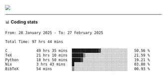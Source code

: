 <picture>
  <source
  srcset="https://github-readme-stats.vercel.app/api?username=sant0s12&show_icons=true&theme=dark"
  media="(prefers-color-scheme: dark)"
  />
  <source
  srcset="https://github-readme-stats.vercel.app/api?username=sant0s12&show_icons=true"
  media="(prefers-color-scheme: light)"
  />
  <img src="https://github-readme-stats.vercel.app/api?username=sant0s12&show_icons=true" />
</picture>

---

📊 **Coding stats**

<!--START_SECTION:waka-->

```txt
From: 28 January 2025 - To: 27 February 2025

Total Time: 97 hrs 44 mins

C             49 hrs 35 mins  ████████████▓░░░░░░░░░░░░   50.56 %
TeX           21 hrs 10 mins  █████▒░░░░░░░░░░░░░░░░░░░   21.59 %
Python        18 hrs 50 mins  ████▓░░░░░░░░░░░░░░░░░░░░   19.21 %
Nix           3 hrs 43 mins   █░░░░░░░░░░░░░░░░░░░░░░░░   03.80 %
BibTeX        54 mins         ▒░░░░░░░░░░░░░░░░░░░░░░░░   00.93 %
```

<!--END_SECTION:waka-->
